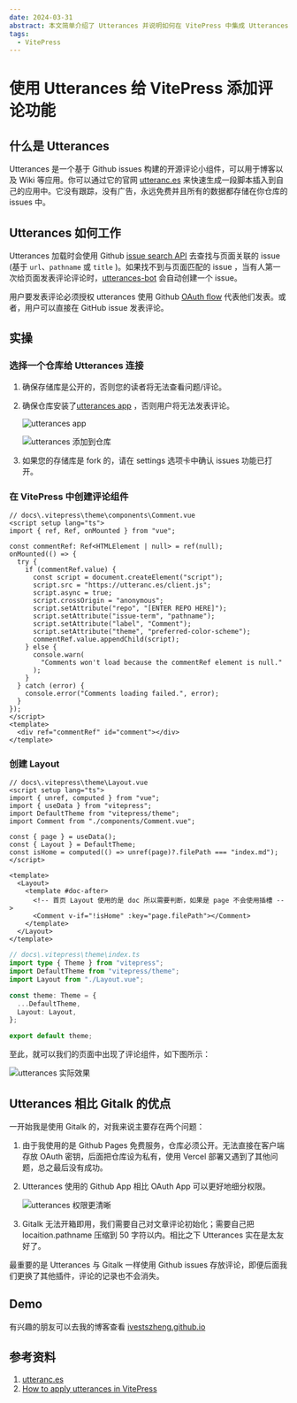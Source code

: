 ```yaml
---
date: 2024-03-31
abstract: 本文简单介绍了 Utterances 并说明如何在 VitePress 中集成 Utterances。
tags:
  - VitePress
---
```


# 使用 Utterances 给 VitePress 添加评论功能

## 什么是 Utterances

Utterances 是一个基于 Github issues 构建的开源评论小组件，可以用于博客以及 Wiki 等应用。你可以通过它的官网 [utteranc.es](https://utteranc.es/) 来快速生成一段脚本插入到自己的应用中。它没有跟踪，没有广告，永远免费并且所有的数据都存储在你仓库的 issues 中。

## Utterances 如何工作

Utterances 加载时会使用 Github [issue search API](https://docs.github.com/en/rest/search#search-issues) 去查找与页面关联的 issue (基于 `url`、`pathname` 或 `title` )。如果找不到与页面匹配的 issue ，当有人第一次给页面发表评论评论时，[utterances-bot](https://github.com/utterances-bot) 会自动创建一个 issue。

用户要发表评论必须授权 utterances 使用 Github [OAuth flow](https://docs.github.com/en/apps/oauth-apps/building-oauth-apps/authorizing-oauth-apps#web-application-flow) 代表他们发表。或者，用户可以直接在 GitHub issue 发表评论。

## 实操

### 选择一个仓库给 Utterances 连接

1. 确保存储库是公开的，否则您的读者将无法查看问题/评论。

2. 确保仓库安装了[utterances app](https://github.com/apps/utterances) ，否则用户将无法发表评论。

   ![utterances app](https://raw.githubusercontent.com/ivestszheng/images-store/master/img/image-20240401133008016.png)

   ![utterances 添加到仓库](https://raw.githubusercontent.com/ivestszheng/images-store/master/img/image-20240401133101375.png)

3. 如果您的存储库是 fork 的，请在 settings 选项卡中确认 issues 功能已打开。

### 在 VitePress 中创建评论组件

```vue
// docs\.vitepress\theme\components\Comment.vue
<script setup lang="ts">
import { ref, Ref, onMounted } from "vue";

const commentRef: Ref<HTMLElement | null> = ref(null);
onMounted(() => {
  try {
    if (commentRef.value) {
      const script = document.createElement("script");
      script.src = "https://utteranc.es/client.js";
      script.async = true;
      script.crossOrigin = "anonymous";
      script.setAttribute("repo", "[ENTER REPO HERE]");
      script.setAttribute("issue-term", "pathname");
      script.setAttribute("label", "Comment");
      script.setAttribute("theme", "preferred-color-scheme");
      commentRef.value.appendChild(script);
    } else {
      console.warn(
        "Comments won't load because the commentRef element is null."
      );
    }
  } catch (error) {
    console.error("Comments loading failed.", error);
  }
});
</script>
<template>
  <div ref="commentRef" id="comment"></div>
</template>
```

### 创建 Layout

```vue
// docs\.vitepress\theme\Layout.vue
<script setup lang="ts">
import { unref, computed } from "vue";
import { useData } from "vitepress";
import DefaultTheme from "vitepress/theme";
import Comment from "./components/Comment.vue";

const { page } = useData();
const { Layout } = DefaultTheme;
const isHome = computed(() => unref(page)?.filePath === "index.md");
</script>

<template>
  <Layout>
    <template #doc-after>
      <!-- 首页 Layout 使用的是 doc 所以需要判断，如果是 page 不会使用插槽 -->
      <Comment v-if="!isHome" :key="page.filePath"></Comment>
    </template>
  </Layout>
</template>
```

```ts
// docs\.vitepress\theme\index.ts
import type { Theme } from "vitepress";
import DefaultTheme from "vitepress/theme";
import Layout from "./Layout.vue";

const theme: Theme = {
  ...DefaultTheme,
  Layout: Layout,
};

export default theme;
```

至此，就可以我们的页面中出现了评论组件，如下图所示：

![utterances 实际效果](https://raw.githubusercontent.com/ivestszheng/images-store/master/img/image-20240401134907080.png)

## Utterances 相比 Gitalk 的优点

一开始我是使用 Gitalk 的，对我来说主要存在两个问题：

1. 由于我使用的是 Github Pages 免费服务，仓库必须公开。无法直接在客户端存放 OAuth 密钥，后面把仓库设为私有，使用 Vercel 部署又遇到了其他问题，总之最后没有成功。

2. Utterances 使用的 Github App 相比 OAuth App 可以更好地细分权限。

   ![utterances 权限更清晰](https://raw.githubusercontent.com/ivestszheng/images-store/master/img/image-20240401140739726.png)

3. Gitalk 无法开箱即用，我们需要自己对文章评论初始化；需要自己把 locaition.pathname 压缩到 50 字符以内。相比之下 Utterances 实在是太友好了。

最重要的是 Utterances 与 Gitalk 一样使用 Github issues 存放评论，即便后面我们更换了其他插件，评论的记录也不会消失。

## Demo

有兴趣的朋友可以去我的博客查看 [ivestszheng.github.io](https://ivestszheng.github.io/posts/前端/使用%20Utterances%20给%20Vitepress%20添加评论功能)

## 参考资料

1. [utteranc.es](https://utteranc.es/)
2. [How to apply utterances in VitePress](https://ktseo41.github.io/blog/posts/how-to-apply-utterances-on-vitepress.html)
